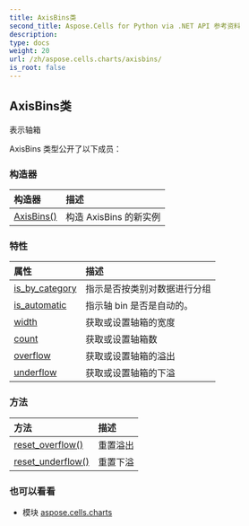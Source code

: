 ```yaml
---
title: AxisBins类
second_title: Aspose.Cells for Python via .NET API 参考资料
description:
type: docs
weight: 20
url: /zh/aspose.cells.charts/axisbins/
is_root: false
---
```

## AxisBins类
表示轴箱



AxisBins 类型公开了以下成员：

### 构造器
|构造器|描述|
| :- | :- |
| [AxisBins()](/cells/python-net/zh/aspose.cells.charts/axisbins/__init__/#) |构造 AxisBins 的新实例|


### 特性
|属性|描述|
| :- | :- |
| [is_by_category](/cells/python-net/zh/aspose.cells.charts/axisbins/is_by_category) |指示是否按类别对数据进行分组|
| [is_automatic](/cells/python-net/zh/aspose.cells.charts/axisbins/is_automatic) |指示轴 bin 是否是自动的。|
| [width](/cells/python-net/zh/aspose.cells.charts/axisbins/width) |获取或设置轴箱的宽度|
| [count](/cells/python-net/zh/aspose.cells.charts/axisbins/count) |获取或设置轴箱数|
| [overflow](/cells/python-net/zh/aspose.cells.charts/axisbins/overflow) |获取或设置轴箱的溢出|
| [underflow](/cells/python-net/zh/aspose.cells.charts/axisbins/underflow) |获取或设置轴箱的下溢|


### 方法
|方法|描述|
| :- | :- |
| [reset_overflow()](/cells/python-net/zh/aspose.cells.charts/axisbins/reset_overflow/#) |重置溢出|
| [reset_underflow()](/cells/python-net/zh/aspose.cells.charts/axisbins/reset_underflow/#) |重置下溢|



### 也可以看看
* 模块 [aspose.cells.charts](..)

